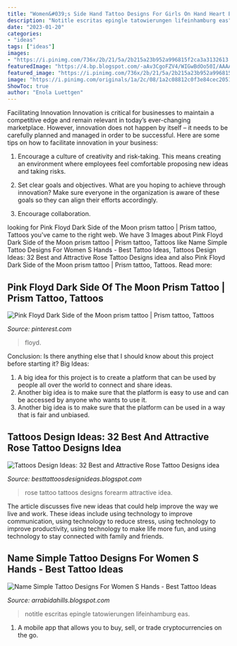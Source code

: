 ```yaml
---
title: "Women&#039;s Side Hand Tattoo Designs For Girls On Hand Heart Beats - Tattoos Design Ideas: 32 Best And Attractive Rose Tattoo Designs Idea"
description: "Notitle escritas epingle tatowierungen lifeinhamburg eas"
date: "2023-01-20"
categories:
- "ideas"
tags: ["ideas"]
images:
- "https://i.pinimg.com/736x/2b/21/5a/2b215a23b952a996815f2ca3a3132613.jpg"
featuredImage: "https://4.bp.blogspot.com/-aAv3CgoFZV4/WIGwBdOo50I/AAAAAAAAAw8/Rr7JXwPyeNAsgHujjTLyMcWz_AQOYdb0QCEw/s1600/rose-tattoos-for-women-11.jpg"
featured_image: "https://i.pinimg.com/736x/2b/21/5a/2b215a23b952a996815f2ca3a3132613.jpg"
image: "https://i.pinimg.com/originals/1a/2c/08/1a2c08812c0f3e84cec2051bca6c488f.jpg"
ShowToc: true
author: "Enola Luettgen"
---
```



Facilitating Innovation
Innovation is critical for businesses to maintain a competitive edge and remain relevant in today’s ever-changing marketplace. However, innovation does not happen by itself – it needs to be carefully planned and managed in order to be successful. Here are some tips on how to facilitate innovation in your business:
1. Encourage a culture of creativity and risk-taking. This means creating an environment where employees feel comfortable proposing new ideas and taking risks.

2. Set clear goals and objectives. What are you hoping to achieve through innovation? Make sure everyone in the organization is aware of these goals so they can align their efforts accordingly.

3. Encourage collaboration.

	

		
looking for Pink Floyd Dark Side of the Moon prism tattoo | Prism tattoo, Tattoos you've came to the right web. We have 3 Images about Pink Floyd Dark Side of the Moon prism tattoo | Prism tattoo, Tattoos like Name Simple Tattoo Designs For Women S Hands - Best Tattoo Ideas, Tattoos Design Ideas: 32 Best and Attractive Rose Tattoo Designs idea and also Pink Floyd Dark Side of the Moon prism tattoo | Prism tattoo, Tattoos. Read more:
		
    
## Pink Floyd Dark Side Of The Moon Prism Tattoo | Prism Tattoo, Tattoos

<img loading=lazy src="https://i.pinimg.com/originals/1a/2c/08/1a2c08812c0f3e84cec2051bca6c488f.jpg" onerror="this.onerror=null;this.src='https://tse2.mm.bing.net/th?id=OIP.-ttGvlnLlyNY40vYJvrYxgHaJ4&amp;pid=15.1';" alt="Pink Floyd Dark Side of the Moon prism tattoo | Prism tattoo, Tattoos">

_Source: pinterest.com_

>floyd. 

	

Conclusion: Is there anything else that I should know about this project before starting it?
Big Ideas:
1. A big idea for this project is to create a platform that can be used by people all over the world to connect and share ideas.
2. Another big idea is to make sure that the platform is easy to use and can be accessed by anyone who wants to use it.
3. Another big idea is to make sure that the platform can be used in a way that is fair and unbiased.

    
## Tattoos Design Ideas: 32 Best And Attractive Rose Tattoo Designs Idea

<img loading=lazy src="https://4.bp.blogspot.com/-aAv3CgoFZV4/WIGwBdOo50I/AAAAAAAAAw8/Rr7JXwPyeNAsgHujjTLyMcWz_AQOYdb0QCEw/s1600/rose-tattoos-for-women-11.jpg" onerror="this.onerror=null;this.src='https://tse2.mm.bing.net/th?id=OIP.E2nR3nXTpvUxxDUuIK2ArAHaJ_&amp;pid=15.1';" alt="Tattoos Design Ideas: 32 Best and Attractive Rose Tattoo Designs idea">

_Source: besttattoosdesignideas.blogspot.com_

>rose tattoo tattoos designs forearm attractive idea. 

	

The article discusses five new ideas that could help improve the way we live and work. These ideas include using technology to improve communication, using technology to reduce stress, using technology to improve productivity, using technology to make life more fun, and using technology to stay connected with family and friends.

    
## Name Simple Tattoo Designs For Women S Hands - Best Tattoo Ideas

<img loading=lazy src="https://i.pinimg.com/736x/2b/21/5a/2b215a23b952a996815f2ca3a3132613.jpg" onerror="this.onerror=null;this.src='https://tse4.mm.bing.net/th?id=OIP.-08KHqai4WP6-x_lXu6ROQHaHa&amp;pid=15.1';" alt="Name Simple Tattoo Designs For Women S Hands - Best Tattoo Ideas">

_Source: arrabidahills.blogspot.com_

>notitle escritas epingle tatowierungen lifeinhamburg eas. 

	

1. A mobile app that allows you to buy, sell, or trade cryptocurrencies on the go.

